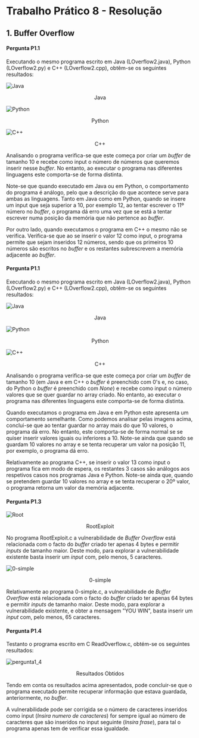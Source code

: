 # Trabalho Prático 8 - Resolução

## 1. Buffer Overflow

#### Pergunta P1.1

Executando o mesmo programa escrito em Java (LOverflow2.java), Python (LOverflow2.py) e C++ (LOverflow2.cpp), obtêm-se os seguintes resultados:

![Java](https://github.com/uminho-miei-engseg-18-19/Grupo1/blob/master/TP8/P1_1/javaP1.png)

<p align="center">
  Java
</p>

![Python](https://github.com/uminho-miei-engseg-18-19/Grupo1/blob/master/TP8/P1_1/pythonP1.png)

<p align="center">
  Python
</p>


![C++](https://github.com/uminho-miei-engseg-18-19/Grupo1/blob/master/TP8/P1_1/cP1.png)

<p align="center">
  C++
</p>

Analisando o programa verifica-se que este começa por criar um *buffer* de tamanho 10 e recebe como input o número de números que queremos inserir nesse *buffer*. No entanto, ao executar o programa nas diferentes linguagens este comporta-se de forma distinta.

Note-se que quando executado em Java ou em Python, o comportamento do programa é análogo, pelo que a descrição do que acontece serve para ambas as linguagens. Tanto em Java como em Python, quando se insere um input que seja superior a 10, por exemplo 12, ao tentar escrever o 11º número no *buffer*, o programa dá erro uma vez que se está a tentar escrever numa posição da memória que não pertence ao *buffer*.

Por outro lado, quando executamos o programa em C++ o mesmo não se verifica. Verifica-se que ao se inserir o valor 12 como input, o programa permite que sejam inseridos 12 números, sendo que os primeiros 10 números são escritos no *buffer* e os restantes subrescrevem a memória adjacente ao *buffer*.

#### Pergunta P1.1

Executando o mesmo programa escrito em Java (LOverflow2.java), Python (LOverflow2.py) e C++ (LOverflow2.cpp), obtêm-se os seguintes resultados:

![Java](https://github.com/uminho-miei-engseg-18-19/Grupo1/blob/master/TP8/P1_2/javaP1.png)

<p align="center">
  Java
</p>

![Python](https://github.com/uminho-miei-engseg-18-19/Grupo1/blob/master/TP8/P1_2/PythonP1.png)

<p align="center">
  Python
</p>


![C++](https://github.com/uminho-miei-engseg-18-19/Grupo1/blob/master/TP8/P1_2/cP1.png)

<p align="center">
  C++
</p>


Analisando o programa verifica-se que este começa por criar um *buffer* de tamanho 10 (em Java e em C++ o *buffer* é preenchido com 0's e, no caso, do Python o *buffer* é preenchido com *None*) e recebe como input o número valores que se quer guardar no array criado. No entanto, ao executar o programa nas diferentes linguagens este comporta-se de forma distinta.

Quando executamos o programa em Java e em Python este apresenta um comportamento semelhante. Como podemos analisar pelas imagens acima, conclui-se que ao tentar guardar no array mais do que 10 valores, o programa dá erro. No entanto, este comporta-se de forma normal se se quiser inserir valores iguais ou inferiores a 10. Note-se ainda que quando se guardam 10 valores no array e se tenta recuperar um valor na posição 11, por exemplo, o programa dá erro.

Relativamente ao programa C++, se inserir o valor 13 como input o programa fica em modo de espera, os restantes 3 casos são análogos aos respetivos casos nos programas Java e Python. Note-se ainda que, quando se pretendem guardar 10 valores no array e se tenta recuperar o 20º valor, o programa retorna um valor da memória adjacente.


#### Pergunta P1.3

![Root](https://github.com/uminho-miei-engseg-18-19/Grupo1/blob/master/TP8/P1_3/Root.png)

<p align="center">
  RootExploit
</p>

No programa RootExploit.c a vulnerabilidade de *Buffer Overflow* está relacionada com o facto do *buffer* criado ter apenas 4 bytes e permitir *inputs* de tamanho maior. Deste modo, para explorar a vulnerabilidade existente basta inserir um *input* com, pelo menos, 5 caracteres.

![0-simple](https://github.com/uminho-miei-engseg-18-19/Grupo1/blob/master/TP8/P1_3/0-simple.png)

<p align="center">
  0-simple
</p>

Relativamente ao programa 0-simple.c, a vulnerabilidade de *Buffer Overflow* está relacionada com o facto do *buffer* criado ter apenas 64 bytes e permitir *inputs* de tamanho maior. Deste modo, para explorar a vulnerabilidade existente, e obter a mensagem "YOU WIN", basta inserir um *input* com, pelo menos, 65 caracteres.


#### Pergunta P1.4

Testanto o programa escrito em C ReadOverflow.c, obtém-se os seguintes resultados:

![pergunta1_4](https://github.com/uminho-miei-engseg-18-19/Grupo1/blob/master/TP8/P1_4.png)

<p align="center">
  Resultados Obtidos
</p>

Tendo em conta os resultados acima apresentados, pode concluir-se que o programa executado permite recuperar informação que estava guardada, anteriormente, no *buffer*.

A vulnerabilidade pode ser corrigida se o número de caracteres inseridos como input (*Insira numero de caracteres*) for sempre igual ao número de caracteres que são inseridos no input seguinte (*Insira frase*), para tal o programa apenas tem de verificar essa igualdade.

